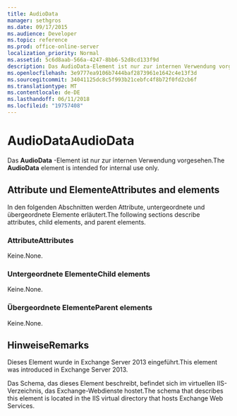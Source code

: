 ```yaml
---
title: AudioData
manager: sethgros
ms.date: 09/17/2015
ms.audience: Developer
ms.topic: reference
ms.prod: office-online-server
localization_priority: Normal
ms.assetid: 5c6d8aab-566a-4247-8bb6-52d8cd133f9d
description: Das AudioData-Element ist nur zur internen Verwendung vorgesehen.
ms.openlocfilehash: 3e9777ea9106b7444baf2873961e1642c4e13f3d
ms.sourcegitcommit: 34041125dc8c5f993b21cebfc4f8b72f0fd2cb6f
ms.translationtype: MT
ms.contentlocale: de-DE
ms.lasthandoff: 06/11/2018
ms.locfileid: "19757408"
---
```

# <a name="audiodata"></a><span data-ttu-id="d2039-103">AudioData</span><span class="sxs-lookup"><span data-stu-id="d2039-103">AudioData</span></span>

<span data-ttu-id="d2039-104">Das **AudioData** -Element ist nur zur internen Verwendung vorgesehen.</span><span class="sxs-lookup"><span data-stu-id="d2039-104">The **AudioData** element is intended for internal use only.</span></span> 

## <a name="attributes-and-elements"></a><span data-ttu-id="d2039-105">Attribute und Elemente</span><span class="sxs-lookup"><span data-stu-id="d2039-105">Attributes and elements</span></span>

<span data-ttu-id="d2039-106">In den folgenden Abschnitten werden Attribute, untergeordnete und übergeordnete Elemente erläutert.</span><span class="sxs-lookup"><span data-stu-id="d2039-106">The following sections describe attributes, child elements, and parent elements.</span></span>
  
### <a name="attributes"></a><span data-ttu-id="d2039-107">Attribute</span><span class="sxs-lookup"><span data-stu-id="d2039-107">Attributes</span></span>

<span data-ttu-id="d2039-108">Keine.</span><span class="sxs-lookup"><span data-stu-id="d2039-108">None.</span></span>
  
### <a name="child-elements"></a><span data-ttu-id="d2039-109">Untergeordnete Elemente</span><span class="sxs-lookup"><span data-stu-id="d2039-109">Child elements</span></span>

<span data-ttu-id="d2039-110">Keine.</span><span class="sxs-lookup"><span data-stu-id="d2039-110">None.</span></span>
  
### <a name="parent-elements"></a><span data-ttu-id="d2039-111">Übergeordnete Elemente</span><span class="sxs-lookup"><span data-stu-id="d2039-111">Parent elements</span></span>

<span data-ttu-id="d2039-112">Keine.</span><span class="sxs-lookup"><span data-stu-id="d2039-112">None.</span></span>
  
## <a name="remarks"></a><span data-ttu-id="d2039-113">Hinweise</span><span class="sxs-lookup"><span data-stu-id="d2039-113">Remarks</span></span>

<span data-ttu-id="d2039-114">Dieses Element wurde in Exchange Server 2013 eingeführt.</span><span class="sxs-lookup"><span data-stu-id="d2039-114">This element was introduced in Exchange Server 2013.</span></span>
  
<span data-ttu-id="d2039-115">Das Schema, das dieses Element beschreibt, befindet sich im virtuellen IIS-Verzeichnis, das Exchange-Webdienste hostet.</span><span class="sxs-lookup"><span data-stu-id="d2039-115">The schema that describes this element is located in the IIS virtual directory that hosts Exchange Web Services.</span></span>
  

